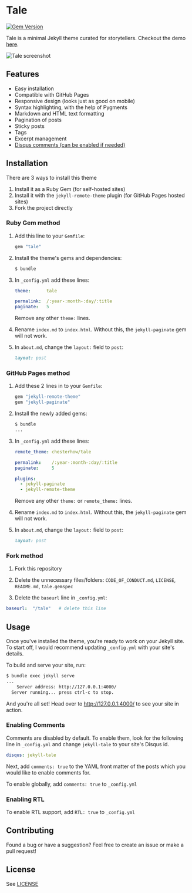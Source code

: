 # Tale

[![Gem Version](https://badge.fury.io/rb/tale.svg)](https://badge.fury.io/rb/tale)

Tale is a minimal Jekyll theme curated for storytellers. Checkout the demo [here](https://chesterhow.github.io/tale/).

![Tale screenshot](http://i.imgur.com/pXZrtmo.png)

## Features

- Easy installation
- Compatible with GitHub Pages
- Responsive design (looks just as good on mobile)
- Syntax highlighting, with the help of Pygments
- Markdown and HTML text formatting
- Pagination of posts
- Sticky posts
- Tags
- Excerpt management
- [Disqus comments (can be enabled if needed)](#enabling-comments)

## Installation

There are 3 ways to install this theme

1. Install it as a Ruby Gem (for self-hosted sites)
2. Install it with the `jekyll-remote-theme` plugin (for GitHub Pages hosted sites)
3. Fork the project directly

### Ruby Gem method



1. Add this line to your `Gemfile`:

    ```ruby
    gem "tale"
    ```

2. Install the theme's gems and dependencies:

    ```bash
    $ bundle
    ```

3. In `_config.yml` add these lines:

    ```yaml
    theme:      tale

    permalink:  /:year-:month-:day/:title
    paginate:   5
    ```

    Remove any other `theme:` lines.

4. Rename `index.md` to `index.html`. Without this, the `jekyll-paginate` gem will not work.

5. In `about.md`, change the `layout:` field to `post`:

    ```Markdown
    layout: post
    ```

### GitHub Pages method

1. Add these 2 lines in to your `Gemfile`:

    ```ruby
    gem "jekyll-remote-theme"
    gem "jekyll-paginate"
    ```

2. Install the newly added gems:

    ```bash
    $ bundle
    ...
    ```

3. In `_config.yml` add these lines:

    ```yaml
    remote_theme: chesterhow/tale

    permalink:    /:year-:month-:day/:title
    paginate:     5

    plugins:
      - jekyll-paginate
      - jekyll-remote-theme
    ```

    Remove any other `theme:` or `remote_theme:` lines.

4. Rename `index.md` to `index.html`. Without this, the `jekyll-paginate` gem will not work.

5. In `about.md`, change the `layout:` field to `post`:

    ```Markdown
    layout: post
    ```

### Fork method

1. Fork this repository

2. Delete the unnecessary files/folders: `CODE_OF_CONDUCT.md`, `LICENSE`, `README.md`, `tale.gemspec`

3. Delete the `baseurl` line in `_config.yml`:

```yaml
baseurl:  "/tale"   # delete this line
```

## Usage

Once you've installed the theme, you're ready to work on your Jekyll site. To start off, I would recommend updating `_config.yml` with your site's details.

To build and serve your site, run:

```bash
$ bundle exec jekyll serve
...
    Server address: http://127.0.0.1:4000/
  Server running... press ctrl-c to stop.
```

And you're all set! Head over to <http://127.0.0.1:4000/> to see your site in action.

### Enabling Comments

Comments are disabled by default. To enable them, look for the following line in `_config.yml` and change `jekyll-tale` to your site's Disqus id.

```yml
disqus: jekyll-tale
```

Next, add `comments: true` to the YAML front matter of the posts which you would like to enable comments for.

To enable globally, add `comments: true` to  `_config.yml`

### Enabling RTL

To enable RTL support, add `RTL: true` to `_config.yml`

## Contributing

Found a bug or have a suggestion? Feel free to create an issue or make a pull request!

## License

See [LICENSE](https://github.com/chesterhow/tale/blob/master/LICENSE)
